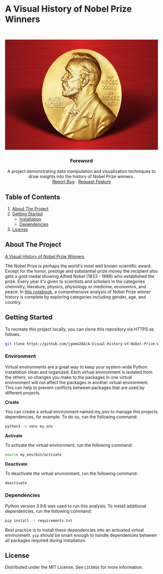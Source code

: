 # A Visual History of Nobel Prize Winners
<br />
<p align="center">
  <a href="https://github.com/jgome284/A-Visual-History-of-Nobel-Prize-Winners">
    <img src="images\nobel_prize.jpg" alt="Logo" width="565" height="362">
  </a>

  <h3 align="center">Foreword</h3>

  <p align="center">
    A project demonstrating data manipulation and visualization techniques to draw insights into the history of Nobel Prize winners.
    <br />
    <a href="https://github.com/jgome284/A-Visual-History-of-Nobel-Prize-Winners/issues">Report Bug</a>
    ·
    <a href="https://github.com/jgome284/A-Visual-History-of-Nobel-Prize-Winners/issues">Request Feature</a>
  </p>
</p>


<!-- TABLE OF CONTENTS -->
## Table of Contents
<div style='text-align:'>
  <ol>
    <li>
      <a href="#about-the-project">About The Project</a>
    </li>
    <li>
      <a href="#getting-started">Getting Started</a>
      <ul>
        <li><a href="#environment">Installation</a></li>
        <li><a href="#dependencies">Dependencies</a></li>
      </ul>
    </li>
    <li><a href="#license">License</a></li>
  </ol>
</details>
</div>


<!-- ABOUT THE PROJECT -->
## About The Project
[A Visual History of Nobel Prize Winners](https://github.com/jgome284/A-Visual-History-of-Nobel-Prize-Winners)

The Nobel Prize is perhaps the world's most well known scientific award. Except for the honor, prestige and substantial prize money the recipient also gets a gold medal showing Alfred Nobel (1833 - 1896) who established the prize. Every year it's given to scientists and scholars in the categories chemistry, literature, physics, physiology or medicine, economics, and peace. In [this notebook](notebook.ipynb), a comprehensive analysis of Nobel Prize winner history is complete by exploring categories including gender, age, and country.

<!-- GETTING STARTED -->
## Getting Started

To recreate this project locally, you can clone this repository via HTTPS as follows.

```sh
git clone https://github.com/jgome284/A-Visual-History-of-Nobel-Prize-Winners.git 
```
### Environment
Virtual environments are a great way to keep your system-wide Python installation clean and organized. Each virtual environment is isolated from the others, so changes you make to the packages in one virtual environment will not affect the packages in another virtual environment. This can help to prevent conflicts between packages that are used by different projects.

**Create**

 You can create a virtual environment named my_env to manage this projects dependencies, for example. To do so, run the following command:
```sh
python3 -m venv my_env
```

**Activate**

To activate the virtual environment, run the following command:
```sh
source my_env/bin/activate
```

**Deactivate**

To deactivate the virtual environment, run the following command:
```sh
deactivate
```

### Dependencies
Python version 3.9.6 was used to run this analysis. To install additional dependencies, run the following command:
```sh
pip install -r requirements.txt
```
Best practice is to install these dependencies into an activated virtual environment. ```pip``` should be smart enough to handle dependencies between all packages required during installation.

<!-- LICENSE -->
## License

Distributed under the MIT License. See `LICENSE` for more information.